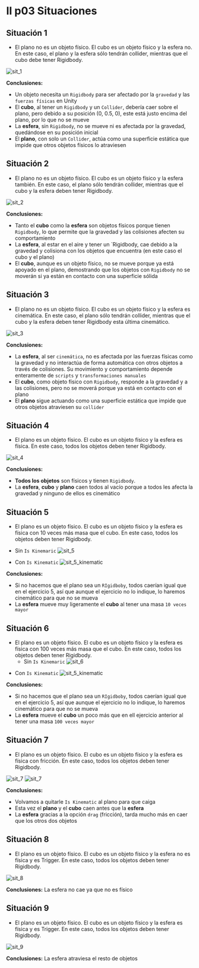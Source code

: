 # II p03 Situaciones
## Situación 1
- El plano no es un objeto físico. El cubo es un objeto físico y la esfera no. En este caso, el plano y la esfera sólo tendrán collider, mientras que el cubo debe tener Rigidbody.

![sit_1](docs/situacion_001.gif)

**Conclusiones:**
- Un objeto necesita un `Rigidbody` para ser afectado por la `gravedad` y las `fuerzas físicas` en Unity
- El **cubo**, al tener un `Rigidbody` y un `Collider`, debería caer sobre el plano, pero debido a su posición (0, 0.5, 0), este está justo encima del plano, por lo que no se mueve
- La **esfera**, sin `Rigidbody`, no se mueve ni es afectada por la gravedad, quedándose en su posición inicial
- El **plano**, con solo un `Collider`, actúa como una superficie estática que impide que otros objetos físicos lo atraviesen

## Situación 2
- El plano no es un objeto físico. El cubo es un objeto físico y la esfera también. En este caso, el plano sólo tendrán collider, mientras que el cubo y la esfera deben tener Rigidbody.
  
![sit_2](docs/situacion_002.gif)

**Conclusiones:**
- Tanto el **cubo** como la **esfera** son objetos físicos porque tienen `Rigidbody`, lo que permite que la gravedad y las colisiones afecten su comportamiento
- La **esfera**, al estar en el aire y tener un `Rigidbody, cae debido a la gravedad y colisiona con los objetos que encuentra (en este caso el cubo y el plano)
- El **cubo**, aunque es un objeto físico, no se mueve porque ya está apoyado en el plano, demostrando que los objetos con `Rigidbody` no se moverán si ya están en contacto con una superficie sólida

## Situación 3
- El plano no es un objeto físico. El cubo es un objeto físico y la esfera es cinemática. En este caso, el plano sólo tendrán collider, mientras que el cubo y la esfera deben tener Rigidbody esta última cinemático.
  
![sit_3](docs/situacion_003.gif)

**Conclusiones:**
- La **esfera**, al ser `cinemática`, no es afectada por las fuerzas físicas como la gravedad y no interactúa de forma automática con otros objetos a través de colisiones. Su movimiento y comportamiento depende
  enteramente de `scripts` y `transformaciones manuales`
- El **cubo**, como objeto físico con `Rigidbody`, responde a la gravedad y a las colisiones, pero no se moverá porque ya está en contacto con el plano
- El **plano** sigue actuando como una superficie estática que impide que otros objetos atraviesen su `collider`
 
## Situación 4
- El plano es un objeto físico. El cubo es un objeto físico y la esfera es física. En este caso, todos los objetos deben tener Rigidbody.
  
![sit_4](docs/situacion_004.gif)

**Conclusiones:**
- **Todos los objetos** son físicos y tienen `Rigidbody`.
- La **esfera**, **cubo** y **plano** caen todos al vacío porque a todos les afecta la gravedad y ninguno de ellos es cinemático

## Situación 5
- El plano es un objeto físico. El cubo es un objeto físico y la esfera es física con 10 veces más masa que el cubo. En este caso, todos los objetos deben tener Rigidbody.
* Sin `Is Kinemaric`
![sit_5](docs/situacion_005.gif)

* Con `Is Kinematic`
![sit_5_kinematic](docs/p03_sit_005.gif)

**Conclusiones:**
- Si no hacemos que el plano sea un `RIgidboby`, todos caerían igual que en el ejercicio 5, así que aunque el ejercicio no lo indique, lo haremos cinemático para que no se mueva
- La **esfera** mueve muy ligeramente el **cubo** al tener una masa `10 veces mayor`

## Situación 6
- El plano es un objeto físico. El cubo es un objeto físico y la esfera es física con 100 veces más masa que el cubo. En este caso, todos los objetos deben tener Rigidbody.
  * Sin `Is Kinemaric`
![sit_6](docs/situacion_006.gif)

* Con `Is Kinematic`
![sit_5_kinematic](docs/p03_sit_006.gif)

**Conclusiones:**
- Si no hacemos que el plano sea un `RIgidboby`, todos caerían igual que en el ejercicio 5, así que aunque el ejercicio no lo indique, lo haremos cinemático para que no se mueva
- La **esfera** mueve el **cubo** un poco más que en ell ejercicio anterior al tener una masa `100 veces mayor`
  
## Situación 7
- El plano es un objeto físico. El cubo es un objeto físico y la esfera es física con fricción. En este caso, todos los objetos deben tener Rigidbody.
  
![sit_7](docs/p03_sit_007.gif)
![sit_7](docs/p03_sit_010.gif)

**Conclusiones:**
- Volvamos a quitarle `Is Kinematic` al plano para que caiga
- Esta vez el **plano** y el **cubo** caen antes que la **esfera**
- La **esfera** gracias a la opción `drag` (fricción), tarda mucho más en caer que los otros dos objetos

## Situación 8
- El plano es un objeto físico. El cubo es un objeto físico y la esfera no es física y es Trigger. En este caso, todos los objetos deben tener Rigidbody.
  
![sit_8](docs/p03_sit_008.gif)

**Conclusiones:**
La esfera no cae ya que no es físico
## Situación 9
- El plano es un objeto físico. El cubo es un objeto físico y la esfera es física y es Trigger. En este caso, todos los objetos deben tener Rigidbody.
  
![sit_9](docs/p03_sit_009.gif)

**Conclusiones:**
La esfera atraviesa el resto de objetos
